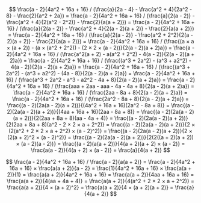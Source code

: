 $$
\frac{a - 2}{4a^2 + 16a + 16} / (\frac{a}{2a - 4} - \frac{a^2 + 4}{2a^2 - 8} - \frac{2}{a^2 + 2a})
= \frac{a - 2}{4a^2 + 16a + 16} / (\frac{a}{2(a - 2)} - \frac{a^2 + 4}{2(a^2 - 2^2)} - \frac{2}{a(a + 2)})
= \frac{a - 2}{4a^2 + 16a + 16} / (\frac{a}{2(a - 2)} - \frac{a^2 + 4}{2(a - 2)(a + 2)} - \frac{2}{a(a + 2)})
= \frac{a - 2}{4a^2 + 16a + 16} / (\frac{a}{2(a - 2)} - \frac{a^2 + 2^2}{2(a - 2)(a + 2)} - \frac{2}{a(a + 2)})
= \frac{a - 2}{4a^2 + 16a + 16} / (\frac{(a × a × (a + 2)) - (a × (a^2 + 2^2)) - (2 × 2 × (a - 2))}{2(a - 2)(a + 2)a})
= \frac{a - 2}{4a^2 + 16a + 16} / (\frac{a^2(a + 2) - a(a^2 + 2^2) - 4(a - 2)}{2(a - 2)(a + 2)a})
= \frac{a - 2}{4a^2 + 16a + 16} / (\frac{(a^3 + 2a^2) - (a^3 + a2^2) - 4(a - 2)}{2(a - 2)(a + 2)a})
= \frac{a - 2}{4a^2 + 16a + 16} / (\frac{(a^3 + 2a^2) - (a^3 + a2^2) - (4a - 8)}{2(a - 2)(a + 2)a})
= \frac{a - 2}{4a^2 + 16a + 16} / (\frac{a^3 + 2a^2 - a^3 - a2^2 - 4a + 8}{2(a - 2)(a + 2)a})
= \frac{a - 2}{4a^2 + 16a + 16} / (\frac{aaa + 2aa - aaa - 4a - 4a + 8}{2(a - 2)(a + 2)a})
= \frac{a - 2}{4a^2 + 16a + 16} / (\frac{2aa - 8a + 8}{2(a - 2)(a + 2)a})
= \frac{a - 2}{4a^2 + 16a + 16} / (\frac{2a^2 - 8a + 8}{2(a - 2)(a + 2)a})
= \frac{(a - 2)(2a(a - 2)(a + 2))}{(4a^2 + 16a + 16)(2a^2 - 8a + 8)}
= \frac{(a - 2)(2a(a - 2)(a + 2))}{(4aa + 16a + 16)(2aa - 8a + 8)}
= \frac{(a - 2)(2a(a - 2)(a + 2))}{2(2aa + 8a + 8)(aa - 4a + 4)}
= \frac{(a - 2)(2a(a - 2)(a + 2))}{2(2aa + 8a + 8)(a^2 - 2 × 2 × a + 2^2)}
= \frac{(a - 2)(2a(a - 2)(a + 2))}{2 × (2(a^2 + 2 × 2 × a + 2^2) × (a - 2)^2)}
= \frac{(a - 2)(2a(a - 2)(a + 2))}{2 × (2(a + 2)^2 × (a - 2)^2)}
= \frac{(a - 2)(2a(a - 2)(a + 2))}{2(2((a + 2)(a + 2)) × (a - 2)(a - 2))}
= \frac{(a - 2)(a(a + 2))}{4(a + 2)(a + 2) × (a - 2)}
= \frac{a(a - 2)}{4(a + 2) × (a - 2)}
= \frac{a}{4(a + 2)}
$$

$$
\frac{a - 2}{4a^2 + 16a + 16} / \frac{a - 2}{a(a + 2)}
= \frac{a - 2}{4a^2 + 16a + 16} × \frac{a(a + 2)}{a - 2}
= \frac{1}{4a^2 + 16a + 16} × \frac{a(a + 2)}{1}
= \frac{a(a + 2)}{4a^2 + 16a + 16}
= \frac{a(a + 2)}{4aa + 16a + 16}
= \frac{a(a + 2)}{4(aa + 4a + 4)}
= \frac{a(a + 2)}{4(a^2 + 2 × 2 × a + 2^2)}
= \frac{a(a + 2)}{4 × (a + 2)^2}
= \frac{a(a + 2)}{4 × (a + 2)(a + 2)}
= \frac{a}{4(a + 2)}
$$
